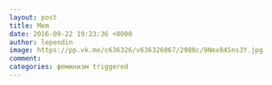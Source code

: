 ```yaml
---
layout: post
title: Mem
date: 2016-09-22 19:23:36 +0000
author: lependin
image: https://pp.vk.me/c636326/v636326067/2980c/9Nmx84Sns3Y.jpg
comment: 
categories: феминизм triggered
---
```

